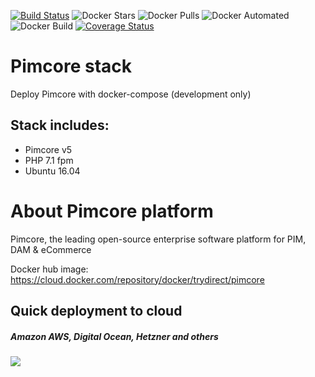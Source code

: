
[![Build Status](https://travis-ci.com/trydirect/wordpress.svg?branch=master)](https://travis-ci.com/trydirect/pimcore)
![Docker Stars](https://img.shields.io/docker/stars/trydirect/pimcore.svg)
![Docker Pulls](https://img.shields.io/docker/pulls/trydirect/pimcore.svg)
![Docker Automated](https://img.shields.io/docker/cloud/automated/trydirect/pimcore.svg)
![Docker Build](https://img.shields.io/docker/cloud/build/trydirect/pimcore.svg)
[![Coverage Status](https://coveralls.io/repos/github/trydirect/pimcore/badge.svg?branch=master)](https://coveralls.io/github/trydirect/pimcore?branch=master)

# Pimcore stack
Deploy Pimcore with docker-compose (development only)

## Stack includes:
- Pimcore v5
- PHP 7.1 fpm
- Ubuntu 16.04

# About Pimcore platform
Pimcore, the leading open-source enterprise software platform for PIM, DAM & eCommerce

Docker hub image: https://cloud.docker.com/repository/docker/trydirect/pimcore


## Quick deployment to cloud
##### Amazon AWS, Digital Ocean, Hetzner and others
[<img src="https://img.shields.io/badge/quick%20deploy-%40try.direct-brightgreen.svg">](https://try.direct/server/user/deploy/InBpbWNvcmV8NnwxMiI.EAoFeA.NqZkUfUOLs9kNJG3WHwkjPePTkE/)
